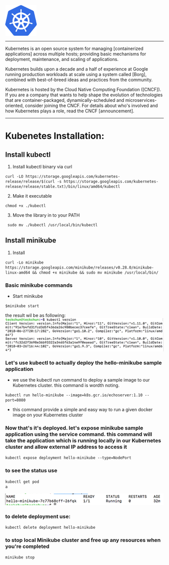 <img src="https://github.com/kubernetes/kubernetes/raw/master/logo/logo.png" width="100">

----

Kubernetes is an open source system for managing [containerized applications]
across multiple hosts; providing basic mechanisms for deployment, maintenance,
and scaling of applications.

Kubernetes builds upon a decade and a half of experience at Google running
production workloads at scale using a system called [Borg],
combined with best-of-breed ideas and practices from the community.

Kubernetes is hosted by the Cloud Native Computing Foundation ([CNCF]).
If you are a company that wants to help shape the evolution of
technologies that are container-packaged, dynamically-scheduled
and microservices-oriented, consider joining the CNCF.
For details about who's involved and how Kubernetes plays a role,
read the CNCF [announcement].

----
# Kubenetes Installation:

## Install kubectl

1. Install kubectl binary via curl

```
curl -LO https://storage.googleapis.com/kubernetes-release/release/$(curl -s https://storage.googleapis.com/kubernetes-release/release/stable.txt)/bin/linux/amd64/kubectl
```

2. Make it executable
```
chmod +x ./kubectl

```
3. Move the library in to your PATH
```
 sudo mv ./kubectl /usr/local/bin/kubectl
```
## Install minikube

1. Install 
```
curl -Lo minikube https://storage.googleapis.com/minikube/releases/v0.28.0/minikube-linux-amd64 && chmod +x minikube && sudo mv minikube /usr/local/bin/
```
### Basic minikube commands
* Start minikube
```
$minikube start
```

the result wil be as following:
<img src="https://github.com/Teckchun/-Kubernetes-Demo/blob/master/Assets/Images/kube-ctl-start-result.png?raw=true">

### Let's use kubectl to actually deploy the hello-minikube sample application

* we use the kubectl run command to deploy a sample image to our Kubernetes cluster. this command is wordth noting.
```
kubectl run hello-minikube --image=k8s.gcr.io/echoserver:1.10 --port=8080
```
* this command provide a simple and easy way to run a given docker image on your Kubernetes cluster

### Now that's it's deployed. let's expose minikube sample application using the service command. this command will take the application which is running locally in our Kubernetes cluster and allow external IP address to access it

```
kubectl expose deployment hello-minikube --type=NodePort

```

### to see the status use 
```
kubectl get pod
a
```
<img src="https://github.com/Teckchun/-Kubernetes-Demo/blob/master/Assets/Images/kube-ctl-get-pod.png?raw=true">

### to delete deployment use:
```
kubectl delete deployment hello-minikube 
```

### to stop local Minikube cluster and free up any resources when you're completed

```
minikube stop
```



